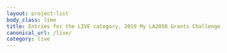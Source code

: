 ```yaml
---
layout: project-list
body_class: lime
title: Entries for the LIVE category, 2019 My LA2050 Grants Challenge
canonical_url: /live/
category: live
---
```


